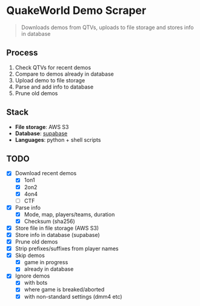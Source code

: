 # QuakeWorld Demo Scraper
> Downloads demos from QTVs, uploads to file storage and stores info in database

## Process
1. Check QTVs for recent demos
2. Compare to demos already in database
3. Upload demo to file storage
4. Parse and add info to database
5. Prune old demos

## Stack
* **File storage**: AWS S3
* **Database**: [supabase](https://supabase.com/)
* **Languages**: python + shell scripts

## TODO
* [x] Download recent demos
  * [x] 1on1
  * [x] 2on2
  * [x] 4on4
  * [ ] CTF
* [x] Parse info
  * [x] Mode, map, players/teams, duration
  * [x] Checksum (sha256)
* [x] Store file in file storage (AWS S3)
* [x] Store info in database (supabase)
* [x] Prune old demos
* [x] Strip prefixes/suffixes from player names
* [x] Skip demos
  * [x] game in progress
  * [x] already in database
* [x] Ignore demos
  * [x] with bots
  * [x] where game is breaked/aborted
  * [x] with non-standard settings (dmm4 etc)
